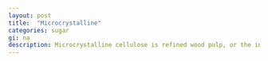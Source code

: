 ```yaml
---
layout: post
title:  "Microcrystalline"
categories: sugar
gi: na
description: Microcrystalline cellulose is refined wood pulp, or the indigestible part of a plant. It is used as a texturizer, anti-caking agent, fat-substitute (no calorie replacement for fat), emulsifier (keeps water and oils mixed), and bulking agent (instead of flour, sugar or fat).  It causes sauces, soups, desserts and frozen foods to maintain their appearance (stability) no matter what heat they are subjected to.
---
```


